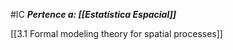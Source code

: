 #IC 
***Pertence a: [[Estatística Espacial]]***

[[3.1 Formal modeling theory for spatial processes]]